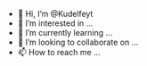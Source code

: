 - 👋 Hi, I’m @Kudelfeyt
- 👀 I’m interested in ...
- 🌱 I’m currently learning ...
- 💞️ I’m looking to collaborate on ...
- 📫 How to reach me ...

<!---
Kudelfeyt/Kudelfeyt is a ✨ special ✨ repository because its `README.md` (this file) appears on your GitHub profile.
You can click the Preview link to take a look at your changes.
--->
